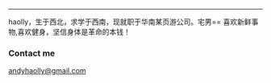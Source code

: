 ---
haolly，生于西北，求学于西南，现就职于华南某页游公司。宅男==
喜欢新鲜事物,喜欢健身，坚信身体是革命的本钱！


### Contact me

[andyhaolly@gmail.com](mailto:andyhaolly@gmail.com)


